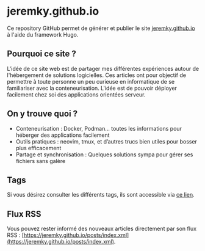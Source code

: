 # jeremky.github.io

Ce repository GitHub permet de générer et publier le site
[jeremky.github.io](https://jeremky.github.io) à l'aide du framework Hugo.

## Pourquoi ce site ?

L'idée de ce site web est de partager mes différentes expériences autour de
l'hébergement de solutions logicielles.
Ces articles ont pour objectif de permettre à toute personne un peu curieuse en informatique
de se familiariser avec la conteneurisation.
L'idée est de pouvoir déployer facilement chez soi des applications orientées serveur.

## On y trouve quoi ?

- Conteneurisation : Docker, Podman… toutes les informations pour héberger des
  applications facilement
- Outils pratiques : neovim, tmux,
  et d’autres trucs bien utiles pour bosser plus efficacement
- Partage et synchronisation :
  Quelques solutions sympa pour gérer ses fichiers sans galère

## Tags

Si vous désirez consulter les différents tags, ils sont accessible via [ce lien](https://jeremky.github.io//tags).

## Flux RSS

Vous pouvez rester informé des nouveaux articles directement par son flux RSS :
[https://jeremky.github.io/posts/index.xml](https://jeremky.github.io/posts/index.xml).
